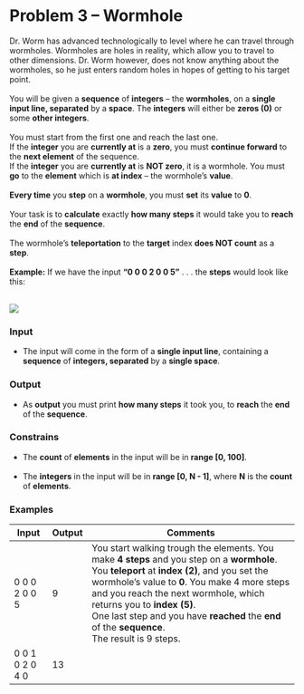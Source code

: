 # Problem 3 – Wormhole

Dr. Worm has advanced technologically to level where he can travel through wormholes. Wormholes are holes in reality, which allow you to travel to other dimensions. Dr. Worm however, does not know anything about the wormholes, so he just enters random holes in hopes of getting to his target point.<br><br>
You will be given a **sequence** of **integers** – the **wormholes**, on a **single input line, separated** by a **space**. The **integers** will either be **zeros (0)** or some **other integers**.<br><br>
You must start from the first one and reach the last one.<br>
If the **integer** you are **currently at** is a **zero**, you must **continue forward** to the **next element** of the sequence.<br>
If the **integer** you are **currently at** is **NOT zero**, it is a wormhole. You must **go** to the **element** which is **at index** – the wormhole’s **value**.<br><br>
**Every time** you **step** on a **wormhole**, you must **set** its **value** to __0__.<br><br>
Your task is to **calculate** exactly **how many steps** it would take you to **reach** the **end** of the **sequence**.<br><br>
The wormhole’s **teleportation** to the **target** index **does NOT count** as a **step**.<br><br>
**Example:** If we have the input **“0 0 0 2 0 0 5”** . . . the **steps** would look like this:<br><br>

![](http://i66.tinypic.com/2dawpe9.png)


### Input 

* The input will come in the form of a **single input line**, containing a **sequence** of **integers, separated** by a **single space**.

### Output

* As **output** you must print **how many steps** it took you, to **reach** the **end** of the **sequence**.

### Constrains

* The **count** of **elements** in the input will be in **range [0, 100]**.<br><br>
* The **integers** in the input will be in **range [0, N - 1]**, where __N__ is the **count** of **elements**.

### Examples

| Input | Output | Comments |
--------|--------|----------
| 0 0 0 2 0 0 5 | 9 | You start walking trough the elements. You make **4 steps** and you step on a **wormhole**. You **teleport** at **index (2)**, and you set the wormhole’s value to __0__. You make 4 more steps and you reach the next wormhole, which returns you to **index (5)**.<br>One last step and you have **reached** the **end** of the **sequence**.<br>The result is 9 steps. |
| 0 0 1 0 2 0 4 0 | 13 |
